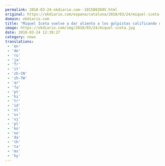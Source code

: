 ```yaml
---
permalink: 2018-03-24-okdiario.com--1815882695.html
original: https://okdiario.com/espana/cataluna/2018/03/24/miquel-iceta-vuelve-dar-aliento-golpistas-calificando-desproporcionado-ingreso-prision-2018166
domain: okdiario.com
title: "Miquel Iceta vuelve a dar aliento a los golpistas calificando de \"desproporcionado" su ingreso en prisión"
image: https://okdiario.com/img/2018/03/24/miquel-iceta.jpg
date: 2018-03-24 12:39:27
category: news
translations: 
 - 'en'
 - 'de'
 - 'ru'
 - 'ja'
 - 'fr'
 - 'it'
 - 'zh-CN'
 - 'zh-TW'
 - 'ar'
 - 'fa'
 - 'pt'
 - 'hi'
 - 'tr'
 - 'id'
 - 'nl'
 - 'sv'
 - 'vi'
 - 'pl'
 - 'ko'
 - 'no'
 - 'da'
 - 'th'
 - 'ta'
 - 'ms'
 - 'hy'
---
```


